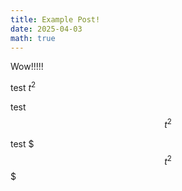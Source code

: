 ```yaml
---
title: Example Post!
date: 2025-04-03
math: true
---
```


Wow!!!!!

test $t^2$

test $$t^2$$

test $$$t^2$$$
